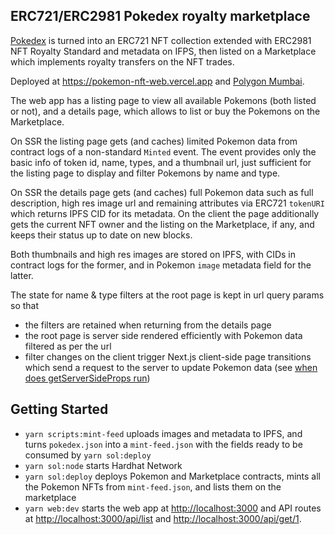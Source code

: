 ## ERC721/ERC2981 Pokedex royalty marketplace

[Pokedex](https://github.com/Purukitto/pokemon-data.json) is turned into an ERC721 NFT collection extended with ERC2981 NFT Royalty Standard and metadata on IFPS, then listed on a Marketplace which implements royalty transfers on the NFT trades.

Deployed at https://pokemon-nft-web.vercel.app and [Polygon Mumbai](https://mumbai.polygonscan.com/address/0x22448d0D2a0685c713e568272de1aFc7F8BEE644).

The web app has a listing page to view all available Pokemons (both listed or not), and a details page, which allows to list or buy the Pokemons on the Marketplace.

On SSR the listing page gets (and caches) limited Pokemon data from contract logs of a non-standard `Minted` event. The event provides only the basic info of token id, name, types, and a thumbnail url, just sufficient for the listing page to display and filter Pokemons by name and type.

On SSR the details page gets (and caches) full Pokemon data such as full description, high res image url and remaining attributes via ERC721 `tokenURI` which returns IPFS CID for its metadata. On the client the page additionally gets the current NFT owner and the listing on the Marketplace, if any, and keeps their status up to date on new blocks.

Both thumbnails and high res images are stored on IPFS, with CIDs in contract logs for the former, and in Pokemon `image` metadata field for the latter.

The state for name & type filters at the root page is kept in url query params so that

- the filters are retained when returning from the details page
- the root page is server side rendered efficiently with Pokemon data filtered as per the url
- filter changes on the client trigger Next.js client-side page transitions which send a request to the server to update Pokemon data (see [when does getServerSideProps run](https://nextjs.org/docs/basic-features/data-fetching/get-server-side-props#when-does-getserversideprops-run))

## Getting Started

- `yarn scripts:mint-feed` uploads images and metadata to IPFS, and turns `pokedex.json` into a `mint-feed.json` with the fields ready to be consumed by `yarn sol:deploy`
- `yarn sol:node` starts Hardhat Network
- `yarn sol:deploy` deploys Pokemon and Marketplace contracts, mints all the Pokemon NFTs from `mint-feed.json`, and lists them on the marketplace
- `yarn web:dev` starts the web app at [http://localhost:3000](http://localhost:3000) and API routes at [http://localhost:3000/api/list](http://localhost:3000/api/list) and [http://localhost:3000/api/get/1](http://localhost:3000/api/get/1).
